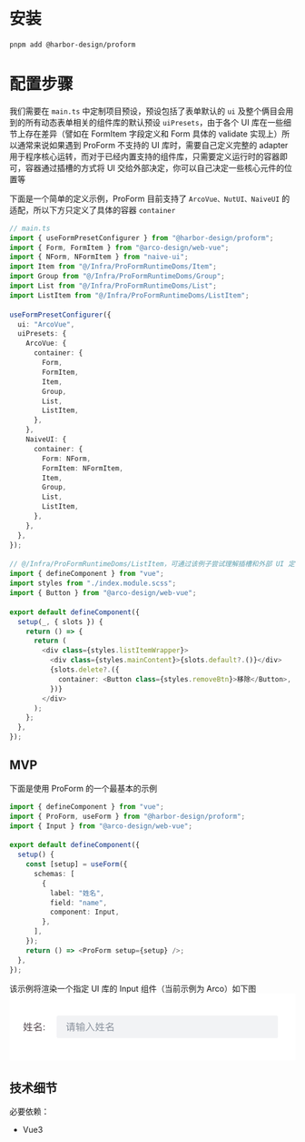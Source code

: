 # 安装

```sh
pnpm add @harbor-design/proform
```

# 配置步骤

我们需要在 `main.ts` 中定制项目预设，预设包括了表单默认的 `ui` 及整个俩目会用到的所有动态表单相关的组件库的默认预设 `uiPresets`，由于各个 UI 库在一些细节上存在差异（譬如在 FormItem 字段定义和 Form 具体的 validate 实现上）所以通常来说如果遇到 ProForm 不支持的 UI 库时，需要自己定义完整的 adapter 用于程序核心运转，而对于已经内置支持的组件库，只需要定义运行时的容器即可，容器通过插槽的方式将 UI 交给外部决定，你可以自己决定一些核心元件的位置等

下面是一个简单的定义示例，ProForm 目前支持了 `ArcoVue、NutUI、NaiveUI` 的适配，所以下方只定义了具体的容器 `container`

```ts
// main.ts
import { useFormPresetConfigurer } from "@harbor-design/proform";
import { Form, FormItem } from "@arco-design/web-vue";
import { NForm, NFormItem } from "naive-ui";
import Item from "@/Infra/ProFormRuntimeDoms/Item";
import Group from "@/Infra/ProFormRuntimeDoms/Group";
import List from "@/Infra/ProFormRuntimeDoms/List";
import ListItem from "@/Infra/ProFormRuntimeDoms/ListItem";

useFormPresetConfigurer({
  ui: "ArcoVue",
  uiPresets: {
    ArcoVue: {
      container: {
        Form,
        FormItem,
        Item,
        Group,
        List,
        ListItem,
      },
    },
    NaiveUI: {
      container: {
        Form: NForm,
        FormItem: NFormItem,
        Item,
        Group,
        List,
        ListItem,
      },
    },
  },
});

// @/Infra/ProFormRuntimeDoms/ListItem，可通过该例子尝试理解插槽和外部 UI 定制结合形成的简单的 headless 设计
import { defineComponent } from "vue";
import styles from "./index.module.scss";
import { Button } from "@arco-design/web-vue";

export default defineComponent({
  setup(_, { slots }) {
    return () => {
      return (
        <div class={styles.listItemWrapper}>
          <div class={styles.mainContent}>{slots.default?.()}</div>
          {slots.delete?.({
            container: <Button class={styles.removeBtn}>移除</Button>,
          })}
        </div>
      );
    };
  },
});
```

## MVP

下面是使用 ProForm 的一个最基本的示例

```ts
import { defineComponent } from "vue";
import { ProForm, useForm } from "@harbor-design/proform";
import { Input } from "@arco-design/web-vue";

export default defineComponent({
  setup() {
    const [setup] = useForm({
      schemas: [
        {
          label: "姓名",
          field: "name",
          component: Input,
        },
      ],
    });
    return () => <ProForm setup={setup} />;
  },
});
```

该示例将渲染一个指定 UI 库的 Input 组件（当前示例为 Arco）如下图
![MVP](./mvp.png)

## 技术细节

必要依赖：

- Vue3

